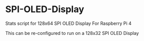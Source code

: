 # SPI-OLED-Display
Stats script for 128x64 SPI OLED Display For Raspberry Pi 4

This can be re-configured to run on a 128x32 SPI OLED Display
